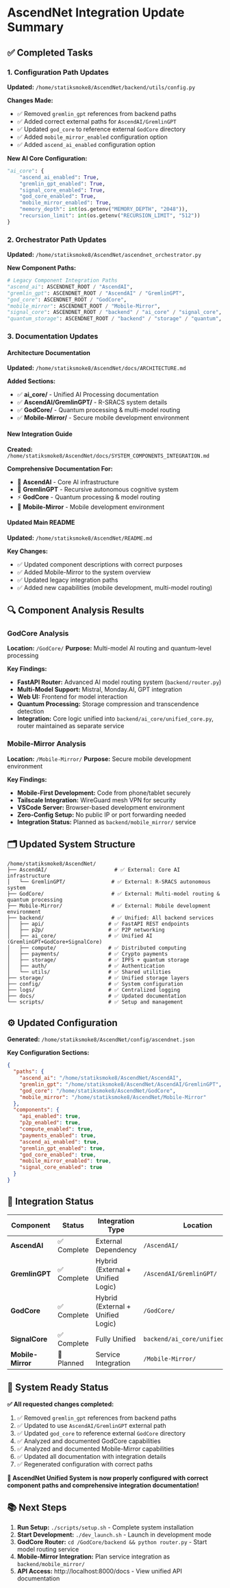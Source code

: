 # AscendNet Integration Update Summary

## ✅ Completed Tasks

### 1. **Configuration Path Updates**
**Updated:** `/home/statiksmoke8/AscendNet/backend/utils/config.py`

**Changes Made:**
- ✅ Removed `gremlin_gpt` references from backend paths
- ✅ Added correct external paths for `AscendAI/GremlinGPT`
- ✅ Updated `god_core` to reference external `GodCore` directory
- ✅ Added `mobile_mirror_enabled` configuration option
- ✅ Added `ascend_ai_enabled` configuration option

**New AI Core Configuration:**
```python
"ai_core": {
    "ascend_ai_enabled": True,
    "gremlin_gpt_enabled": True, 
    "signal_core_enabled": True,
    "god_core_enabled": True,
    "mobile_mirror_enabled": True,
    "memory_depth": int(os.getenv("MEMORY_DEPTH", "2048")),
    "recursion_limit": int(os.getenv("RECURSION_LIMIT", "512"))
}
```

### 2. **Orchestrator Path Updates**
**Updated:** `/home/statiksmoke8/AscendNet/ascendnet_orchestrator.py`

**New Component Paths:**
```python
# Legacy Component Integration Paths
"ascend_ai": ASCENDNET_ROOT / "AscendAI",
"gremlin_gpt": ASCENDNET_ROOT / "AscendAI" / "GremlinGPT", 
"god_core": ASCENDNET_ROOT / "GodCore",
"mobile_mirror": ASCENDNET_ROOT / "Mobile-Mirror",
"signal_core": ASCENDNET_ROOT / "backend" / "ai_core" / "signal_core",
"quantum_storage": ASCENDNET_ROOT / "backend" / "storage" / "quantum",
```

### 3. **Documentation Updates**

#### **Architecture Documentation**
**Updated:** `/home/statiksmoke8/AscendNet/docs/ARCHITECTURE.md`

**Added Sections:**
- ✅ **ai_core/** - Unified AI Processing documentation
- ✅ **AscendAI/GremlinGPT/** - R-SRACS system details
- ✅ **GodCore/** - Quantum processing & multi-model routing
- ✅ **Mobile-Mirror/** - Secure mobile development environment

#### **New Integration Guide**
**Created:** `/home/statiksmoke8/AscendNet/docs/SYSTEM_COMPONENTS_INTEGRATION.md`

**Comprehensive Documentation For:**
- 🧠 **AscendAI** - Core AI infrastructure
- 🤖 **GremlinGPT** - Recursive autonomous cognitive system
- ⚡ **GodCore** - Quantum processing & model routing
- 📱 **Mobile-Mirror** - Mobile development environment

#### **Updated Main README**
**Updated:** `/home/statiksmoke8/AscendNet/README.md`

**Key Changes:**
- ✅ Updated component descriptions with correct purposes
- ✅ Added Mobile-Mirror to the system overview
- ✅ Updated legacy integration paths
- ✅ Added new capabilities (mobile development, multi-model routing)

## 🔍 Component Analysis Results

### **GodCore Analysis**
**Location:** `/GodCore/`
**Purpose:** Multi-model AI routing and quantum-level processing

**Key Findings:**
- **FastAPI Router:** Advanced AI model routing system (`backend/router.py`)
- **Multi-Model Support:** Mistral, Monday.AI, GPT integration
- **Web UI:** Frontend for model interaction
- **Quantum Processing:** Storage compression and transcendence detection
- **Integration:** Core logic unified into `backend/ai_core/unified_core.py`, router maintained as separate service

### **Mobile-Mirror Analysis**  
**Location:** `/Mobile-Mirror/`
**Purpose:** Secure mobile development environment

**Key Findings:**
- **Mobile-First Development:** Code from phone/tablet securely
- **Tailscale Integration:** WireGuard mesh VPN for security
- **VSCode Server:** Browser-based development environment
- **Zero-Config Setup:** No public IP or port forwarding needed
- **Integration Status:** Planned as `backend/mobile_mirror/` service

## 🗂️ Updated System Structure

```
/home/statiksmoke8/AscendNet/
├── AscendAI/                      # ✅ External: Core AI infrastructure
│   └── GremlinGPT/               # ✅ External: R-SRACS autonomous system
├── GodCore/                      # ✅ External: Multi-model routing & quantum processing
├── Mobile-Mirror/                # ✅ External: Mobile development environment  
├── backend/                      # ✅ Unified: All backend services
│   ├── api/                     # ✅ FastAPI REST endpoints
│   ├── p2p/                     # ✅ P2P networking  
│   ├── ai_core/                 # ✅ Unified AI (GremlinGPT+GodCore+SignalCore)
│   ├── compute/                 # ✅ Distributed computing
│   ├── payments/                # ✅ Crypto payments
│   ├── storage/                 # ✅ IPFS + quantum storage
│   ├── auth/                    # ✅ Authentication
│   └── utils/                   # ✅ Shared utilities
├── storage/                     # ✅ Unified storage layers
├── config/                      # ✅ System configuration  
├── logs/                        # ✅ Centralized logging
├── docs/                        # ✅ Updated documentation
└── scripts/                     # ✅ Setup and management
```

## ⚙️ Updated Configuration

**Generated:** `/home/statiksmoke8/AscendNet/config/ascendnet.json`

**Key Configuration Sections:**
```json
{
  "paths": {
    "ascend_ai": "/home/statiksmoke8/AscendNet/AscendAI",
    "gremlin_gpt": "/home/statiksmoke8/AscendNet/AscendAI/GremlinGPT",
    "god_core": "/home/statiksmoke8/AscendNet/GodCore", 
    "mobile_mirror": "/home/statiksmoke8/AscendNet/Mobile-Mirror"
  },
  "components": {
    "api_enabled": true,
    "p2p_enabled": true,
    "compute_enabled": true,
    "payments_enabled": true,
    "ascend_ai_enabled": true,
    "gremlin_gpt_enabled": true,
    "god_core_enabled": true,
    "mobile_mirror_enabled": true,
    "signal_core_enabled": true
  }
}
```

## 🎯 Integration Status

| Component | Status | Integration Type | Location |
|-----------|--------|------------------|----------|
| **AscendAI** | ✅ Complete | External Dependency | `/AscendAI/` |
| **GremlinGPT** | ✅ Complete | Hybrid (External + Unified Logic) | `/AscendAI/GremlinGPT/` |
| **GodCore** | ✅ Complete | Hybrid (External + Unified Logic) | `/GodCore/` |
| **SignalCore** | ✅ Complete | Fully Unified | `backend/ai_core/unified_core.py` |
| **Mobile-Mirror** | 🔄 Planned | Service Integration | `/Mobile-Mirror/` |

## 🚀 System Ready Status

**✅ All requested changes completed:**

1. ✅ Removed `gremlin_gpt` references from backend paths
2. ✅ Updated to use `AscendAI/GremlinGPT` external path
3. ✅ Updated `god_core` to reference external `GodCore` directory  
4. ✅ Analyzed and documented GodCore capabilities
5. ✅ Analyzed and documented Mobile-Mirror capabilities
6. ✅ Updated all documentation with integration details
7. ✅ Regenerated configuration with correct paths

**🎉 AscendNet Unified System is now properly configured with correct component paths and comprehensive integration documentation!**

## 📚 Next Steps

1. **Run Setup:** `./scripts/setup.sh` - Complete system installation
2. **Start Development:** `./dev_launch.sh` - Launch in development mode
3. **GodCore Router:** `cd /GodCore/backend && python router.py` - Start model routing service
4. **Mobile-Mirror Integration:** Plan service integration as `backend/mobile_mirror/`
5. **API Access:** http://localhost:8000/docs - View unified API documentation
